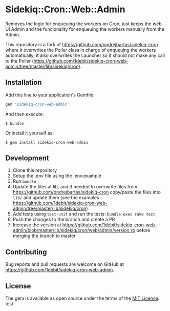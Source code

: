 # Sidekiq::Cron::Web::Admin

Removes the logic for enqueuing the workers on Cron, just keeps the web UI Admin and the funcionality for enqueuing the workers manually from the Admin.

This repository is a fork of https://github.com/ondrejbartas/sidekiq-cron where it overwrites the Poller class in charge of enqueuing the workers automatically;
it also overwrites the Launcher so it should not make any call to the Poller (https://github.com/1debit/sidekiq-cron-web-admin/tree/master/lib/sidekiq/cron).

## Installation

Add this line to your application's Gemfile:

```ruby
gem 'sidekiq-cron-web-admin'
```

And then execute:

    $ bundle

Or install it yourself as:

    $ gem install sidekiq-cron-web-admin

## Development

1. Clone this repository
2. Setup the .env file using the .env.example
3. Run `bundle`
4. Update the files at lib, and if needed to overwrite files from https://github.com/ondrejbartas/sidekiq-cron copy/paste the files into `lib/` and update them (see the examples https://github.com/1debit/sidekiq-cron-web-admin/tree/master/lib/sidekiq/cron)
5. Add tests using `test-unit` and run the tests: `bundle exec rake test`
6. Push the changes to the branch and create a PR
7. Increase the version at https://github.com/1debit/sidekiq-cron-web-admin/blob/master/lib/sidekiq/cron/web/admin/version.rb before merging the branch to master


## Contributing

Bug reports and pull requests are welcome on GitHub at https://github.com/1debit/sidekiq-cron-web-admin.

## License

The gem is available as open source under the terms of the [MIT License](https://opensource.org/licenses/MIT).
test
